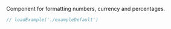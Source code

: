 Component for formatting numbers, currency and percentages.

```jsx
// loadExample('./exampleDefault')
```
